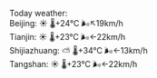 Today weather:  
Beijing: ☀️   🌡️+24°C 🌬️↖19km/h  
Tianjin: ☀️   🌡️+23°C 🌬️←22km/h  
Shijiazhuang: ⛅️  🌡️+34°C 🌬️←13km/h  
Tangshan: ☀️   🌡️+23°C 🌬️←22km/h  
